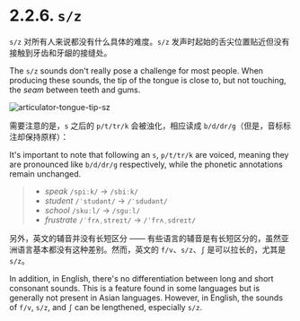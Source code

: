 # 2.2.6. `s/z`

`s/z` 对所有人来说都没有什么具体的难度。`s/z` 发声时起始的舌尖位置贴近但没有接触到牙齿和牙龈的接缝处。

The `s/z` sounds don't really pose a challenge for most people. When producing these sounds, the tip of the tongue is close to, but not touching, the *seam* between teeth and gums.

![articulator-tongue-tip-sz](/images/articulator-tongue-tip-sz.svg)

需要注意的是，`s` 之后的 `p/t/tr/k` 会被浊化，相应读成 `b/d/dr/g`（但是，音标标注却保持原样）：

It's important to note that following an `s`, `p/t/tr/k` are voiced, meaning they are pronounced like `b/d/dr/g` respectively, while the phonetic annotations remain unchanged.

> * *speak* `/spiːk/` → `/sbiːk/`
> * *student* `/ˈstudənt/` → `/ˈsdudənt/`
> * *school* `/skuːl/` → `/sguːl/`
> * *frustrate* `/ˈfrʌˌstreɪt/` → `/ˈfrʌˌsdreɪt/`

另外，英文的辅音并没有长短区分 —— 有些语言的辅音是有长短区分的，虽然亚洲语言基本都没有这种差别。然而，英文的 `f/v`、`s/z`、`ʃ` 是可以拉长的，尤其是 `s/z`。

In addition, in English, there's no differentiation between long and short consonant sounds. This is a feature found in some languages but is generally not present in Asian languages. However, in English, the sounds of `f/v`, `s/z`, and `ʃ` can be lengthened, especially `s/z`.
